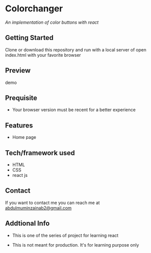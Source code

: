 # Colorchanger
*An implementation of color buttons with react*

## Getting Started
Clone or download this repository and run with a local server of open index.html with your favorite browser

## Preview
demo

## Prequisite
- Your browser version must be recent for a better experience

## Features
- Home page

## Tech/framework used
- HTML
- CSS
- react js


## Contact
If you want to contact me you can reach me at abdulmuminzainab2@gmail.com

## Addtional Info
- This is one of the series of project for learning react

- This is not meant for production. It's for learning purpose only
